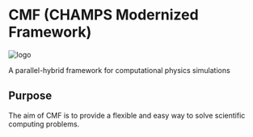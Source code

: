 # CMF (CHAMPS Modernized Framework)

![logo](https://i.imgur.com/uoku28l.png)

A parallel-hybrid framework for computational physics simulations

## Purpose

The aim of CMF is to provide a flexible and easy way to solve scientific computing problems.
